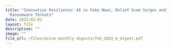 ```yaml
---
title: "Innovative Resilience: AI vs Fake News, Relief Scam Surges and Maritime
  Ransomware Threats"
date: 2023-02-01
layout: file
description: ""
image: ""
file_url: /files/acice monthly digests/feb_2023_m_digest.pdf
---
```

